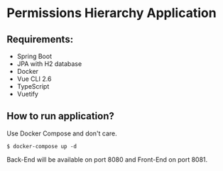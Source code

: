 # Permissions Hierarchy Application

## Requirements:
* Spring Boot
* JPA with H2 database
* Docker
* Vue CLI 2.6
* TypeScript
* Vuetify

## How to run application?
Use Docker Compose and don't care.

```shell
$ docker-compose up -d
```

Back-End will be available on port 8080 and Front-End on port 8081.